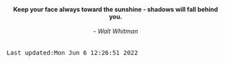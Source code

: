 
<div align="center"><b><span>Keep your face always toward the sunshine -  shadows will fall behind you.</span></b><br><br><i> - Walt Whitman</i></div>
<br><br><kbd>Last updated:Mon Jun  6 12:26:51 2022</kbd>